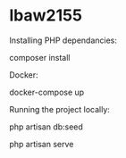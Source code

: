 # lbaw2155

Installing PHP dependancies:

composer install

Docker:

docker-compose up

Running the project locally:

php artisan db:seed

php artisan serve
